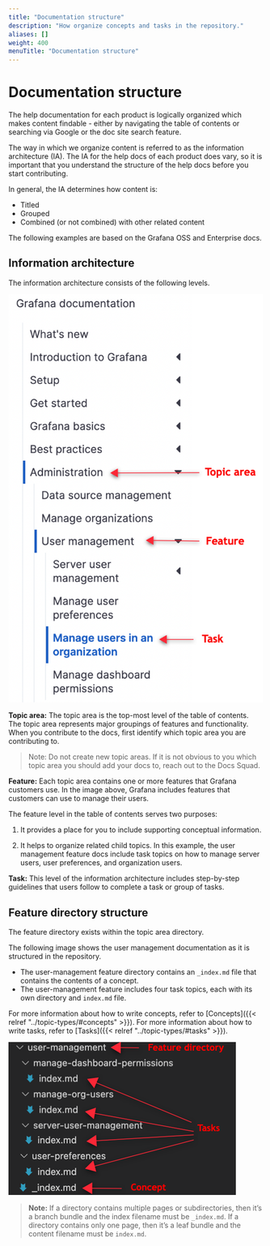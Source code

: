 ```yaml
---
title: "Documentation structure"
description: "How organize concepts and tasks in the repository."
aliases: []
weight: 400
menuTitle: "Documentation structure"
---
```


# Documentation structure

The help documentation for each product is logically organized which makes content findable - either by navigating the table of contents or searching via Google or the doc site search feature.

The way in which we organize content is referred to as the information architecture (IA). The IA for the help docs of each product does vary, so it is important that you understand the structure of the help docs before you start contributing.

In general, the IA determines how content is:
- Titled 
- Grouped
- Combined (or not combined) with other related content

The following examples are based on the Grafana OSS and Enterprise docs.

## Information architecture

The information architecture consists of the following levels.

![Grafana table of contents](grafana-toc.png)

**Topic area:** The topic area is the top-most level of the table of contents. The topic area represents major groupings of features and functionality. When you contribute to the docs, first identify which topic area you are contributing to.

> Note: Do not create new topic areas. If it is not obvious to you which topic area you should add your docs to, reach out to the Docs Squad.

**Feature:** Each topic area contains one or more features that Grafana customers use. In the image above, Grafana includes features that customers can use to manage their users. 

The feature level in the table of contents serves two purposes:

1. It provides a place for you to include supporting conceptual information.

1. It helps to organize related child topics. In this example, the user management feature docs include task topics on how to manage server users, user preferences, and organization users.

**Task:** This level of the information architecture includes step-by-step guidelines that users follow to complete a task or group of tasks.

## Feature directory structure
The feature directory exists within the topic area directory.

The following image shows the user management documentation as it is structured in the repository.

- The user-management feature directory contains an `_index.md` file that contains the contents of a concept.
- The user-management feature includes four task topics, each with its own directory and `index.md` file.

For more information about how to write concepts, refer to [Concepts]({{< relref "../topic-types/#concepts" >}}). For more information about how to write tasks, refer to [Tasks]({{< relref "../topic-types/#tasks" >}}).

![Feature directory structure](feature-directory.png)

> **Note:** If a directory contains multiple pages or subdirectories, then it’s a branch bundle and the index filename must be `_index.md`. If a directory contains only one page, then it’s a leaf bundle and the content filename must be `index.md`.
